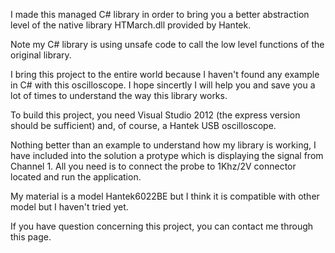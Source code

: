 I made this managed C# library in order to bring you a better abstraction level of the native library HTMarch.dll provided by Hantek.

Note my C# library is using unsafe code to call the low level functions of the original library.

I bring this project to the entire world because I haven't found any example in C# with this oscilloscope. I hope sincertly I will help you and save you a lot of times to understand the way this library works.

To build this project, you need Visual Studio 2012 (the express version should be sufficient) and, of course, a Hantek USB oscilloscope.

Nothing better than an example to understand how my library is working, I have included into the solution a protype which is displaying the signal from Channel 1. All you need is to connect the probe to 1Khz/2V connector located and run the application.

My material is a model Hantek6022BE but I think it is compatible with other model but I haven't tried yet.

If you have question concerning this project, you can contact me through this page.
